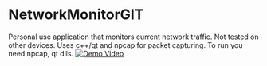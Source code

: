 # NetworkMonitorGIT
Personal use application that monitors current network traffic.
Not tested on other devices.
Uses c++/qt and npcap for packet capturing.
To run you need npcap, qt dlls.
[![Demo Video]()](https://youtu.be/yJ1zlVqj2cQ)
